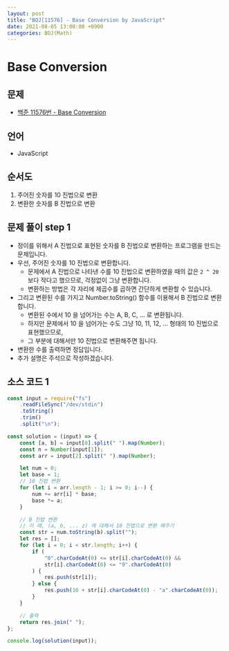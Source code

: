 ```yaml
---
layout: post
title: "BOJ[11576] - Base Conversion by JavaScript"
date: 2021-08-05 13:00:00 +0900
categories: BOJ(Math)
---
```


# Base Conversion

## 문제

- [백준 11576번 - Base Conversion](https://www.acmicpc.net/problem/11576)

## 언어

- JavaScript

## 순서도

1. 주어진 숫자를 10 진법으로 변환
2. 변환한 숫자를 B 진법으로 변환

## 문제 풀이 step 1

- 정이를 위해서 A 진법으로 표현된 숫자를 B 진법으로 변환하는 프로그램을 만드는 문제입니다.
- 우선, 주어진 숫자를 10 진법으로 변환합니다.
  - 문제에서 A 진법으로 나타낸 수를 10 진법으로 변환하였을 때의 값은 `2 ^ 20` 보다 작다고 했으므로, 걱정없이 그냥 변환합니다.
  - 변환하는 방법은 각 자리에 제곱수를 곱하면 간단하게 변환할 수 있습니다.
- 그리고 변환된 수를 가지고 Number.toString() 함수를 이용해서 B 진법으로 변환합니다.
  - 변환된 수에서 10 을 넘어가는 수는 A, B, C, ... 로 변환됩니다.
  - 하지만 문제에서 10 을 넘어가는 수도 그냥 10, 11, 12, ... 형태의 10 진법으로 표현했으므로,
  - 그 부분에 대해서만 10 진법으로 변환해주면 됩니다.
- 변환한 수를 출력하면 정답입니다.
- 추가 설명은 주석으로 작성하겠습니다.

## 소스 코드 1

```javascript
const input = require("fs")
	.readFileSync("/dev/stdin")
	.toString()
	.trim()
	.split("\n");

const solution = (input) => {
	const [a, b] = input[0].split(" ").map(Number);
	const n = Number(input[1]);
	const arr = input[2].split(" ").map(Number);

	let num = 0;
	let base = 1;
	// 10 진법 변환
	for (let i = arr.length - 1; i >= 0; i--) {
		num += arr[i] * base;
		base *= a;
	}

	// B 진법 변환
	// 이 때, (a, b, ... z) 에 대해서 10 진법으로 변환 해주기
	const str = num.toString(b).split("");
	let res = [];
	for (let i = 0; i < str.length; i++) {
		if (
			"0".charCodeAt(0) <= str[i].charCodeAt(0) &&
			str[i].charCodeAt(0) <= "9".charCodeAt(0)
		) {
			res.push(str[i]);
		} else {
			res.push(10 + str[i].charCodeAt(0) - "a".charCodeAt(0));
		}
	}

	// 출력
	return res.join(" ");
};

console.log(solution(input));
```

